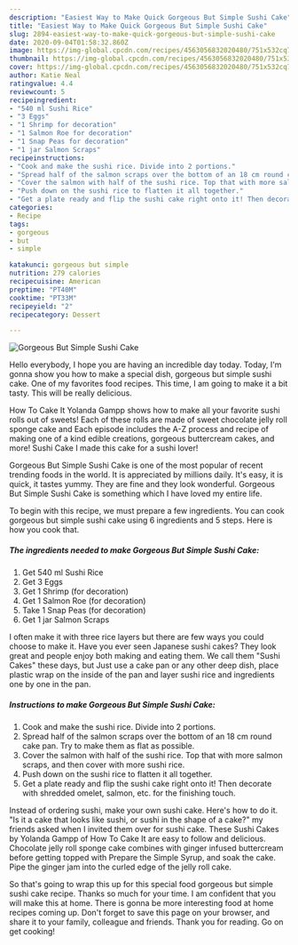 ```yaml
---
description: "Easiest Way to Make Quick Gorgeous But Simple Sushi Cake"
title: "Easiest Way to Make Quick Gorgeous But Simple Sushi Cake"
slug: 2894-easiest-way-to-make-quick-gorgeous-but-simple-sushi-cake
date: 2020-09-04T01:58:32.860Z
image: https://img-global.cpcdn.com/recipes/4563056832020480/751x532cq70/gorgeous-but-simple-sushi-cake-recipe-main-photo.jpg
thumbnail: https://img-global.cpcdn.com/recipes/4563056832020480/751x532cq70/gorgeous-but-simple-sushi-cake-recipe-main-photo.jpg
cover: https://img-global.cpcdn.com/recipes/4563056832020480/751x532cq70/gorgeous-but-simple-sushi-cake-recipe-main-photo.jpg
author: Katie Neal
ratingvalue: 4.4
reviewcount: 5
recipeingredient:
- "540 ml Sushi Rice"
- "3 Eggs"
- "1 Shrimp for decoration"
- "1 Salmon Roe for decoration"
- "1 Snap Peas for decoration"
- "1 jar Salmon Scraps"
recipeinstructions:
- "Cook and make the sushi rice. Divide into 2 portions."
- "Spread half of the salmon scraps over the bottom of an 18 cm round cake pan. Try to make them as flat as possible."
- "Cover the salmon with half of the sushi rice. Top that with more salmon scraps, and then cover with more sushi rice."
- "Push down on the sushi rice to flatten it all together."
- "Get a plate ready and flip the sushi cake right onto it! Then decorate with shredded omelet, salmon, etc. for the finishing touch."
categories:
- Recipe
tags:
- gorgeous
- but
- simple

katakunci: gorgeous but simple 
nutrition: 279 calories
recipecuisine: American
preptime: "PT40M"
cooktime: "PT33M"
recipeyield: "2"
recipecategory: Dessert

---
```



![Gorgeous But Simple Sushi Cake](https://img-global.cpcdn.com/recipes/4563056832020480/751x532cq70/gorgeous-but-simple-sushi-cake-recipe-main-photo.jpg)

Hello everybody, I hope you are having an incredible day today. Today, I'm gonna show you how to make a special dish, gorgeous but simple sushi cake. One of my favorites food recipes. This time, I am going to make it a bit tasty. This will be really delicious.

How To Cake It Yolanda Gampp shows how to make all your favorite sushi rolls out of sweets! Each of these rolls are made of sweet chocolate jelly roll sponge cake and Each episode includes the A-Z process and recipe of making one of a kind edible creations, gorgeous buttercream cakes, and more! Sushi Cake I made this cake for a sushi lover!

Gorgeous But Simple Sushi Cake is one of the most popular of recent trending foods in the world. It is appreciated by millions daily. It's easy, it is quick, it tastes yummy. They are fine and they look wonderful. Gorgeous But Simple Sushi Cake is something which I have loved my entire life.


To begin with this recipe, we must prepare a few ingredients. You can cook gorgeous but simple sushi cake using 6 ingredients and 5 steps. Here is how you cook that.

<!--inarticleads1-->

##### The ingredients needed to make Gorgeous But Simple Sushi Cake:

1. Get 540 ml Sushi Rice
1. Get 3 Eggs
1. Get 1 Shrimp (for decoration)
1. Get 1 Salmon Roe (for decoration)
1. Take 1 Snap Peas (for decoration)
1. Get 1 jar Salmon Scraps


I often make it with three rice layers but there are few ways you could choose to make it. Have you ever seen Japanese sushi cakes? They look great and people enjoy both making and eating them. We call them &#34;Sushi Cakes&#34; these days, but Just use a cake pan or any other deep dish, place plastic wrap on the inside of the pan and layer sushi rice and ingredients one by one in the pan. 

<!--inarticleads2-->

##### Instructions to make Gorgeous But Simple Sushi Cake:

1. Cook and make the sushi rice. Divide into 2 portions.
1. Spread half of the salmon scraps over the bottom of an 18 cm round cake pan. Try to make them as flat as possible.
1. Cover the salmon with half of the sushi rice. Top that with more salmon scraps, and then cover with more sushi rice.
1. Push down on the sushi rice to flatten it all together.
1. Get a plate ready and flip the sushi cake right onto it! Then decorate with shredded omelet, salmon, etc. for the finishing touch.


Instead of ordering sushi, make your own sushi cake. Here&#39;s how to do it. &#34;Is it a cake that looks like sushi, or sushi in the shape of a cake?&#34; my friends asked when I invited them over for sushi cake. These Sushi Cakes by Yolanda Gampp of How To Cake It are easy to follow and delicious. Chocolate jelly roll sponge cake combines with ginger infused buttercream before getting topped with Prepare the Simple Syrup, and soak the cake. Pipe the ginger jam into the curled edge of the jelly roll cake. 

So that's going to wrap this up for this special food gorgeous but simple sushi cake recipe. Thanks so much for your time. I am confident that you will make this at home. There is gonna be more interesting food at home recipes coming up. Don't forget to save this page on your browser, and share it to your family, colleague and friends. Thank you for reading. Go on get cooking!
